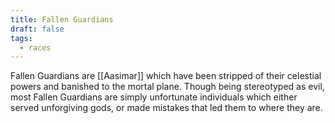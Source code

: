 ```yaml
---
title: Fallen Guardians
draft: false
tags:
  - races
---
```

 Fallen Guardians are [[Aasimar]] which have been stripped of their celestial powers and banished to the mortal plane. Though being stereotyped as evil, most Fallen Guardians are simply unfortunate individuals which either served unforgiving gods, or made mistakes that led them to where they are.
